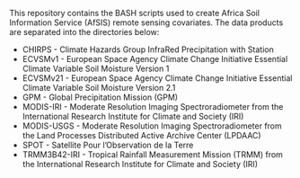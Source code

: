 This repository contains the BASH scripts used to create Africa Soil Information Service (AfSIS) remote sensing covariates. The data products are separated into the directories below:

* CHIRPS - Climate Hazards Group InfraRed Precipitation with Station
* ECVSMv1 - European Space Agency Climate Change Initiative Essential Climate Variable Soil Moisture Version 1
* ECVSMv21 - European Space Agency Climate Change Initiative Essential Climate Variable Soil Moisture Version 2.1
* GPM - Global Precipitation Mission (GPM)
* MODIS-IRI - Moderate Resolution Imaging Spectroradiometer from the International Research Institute for Climate and Society (IRI)
* MODIS-USGS - Moderate Resolution Imaging Spectroradiometer from the Land Processes Distributed Active Archive Center (LPDAAC)
* SPOT - Satellite Pour l’Observation de la Terre
* TRMM3B42-IRI - Tropical Rainfall Measurement Mission (TRMM) from the International Research Institute for Climate and Society (IRI)

